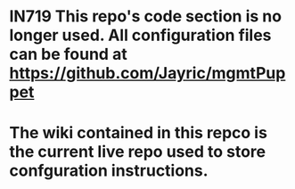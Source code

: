 # IN719 This repo's code section is no longer used. All configuration files can be found at https://github.com/Jayric/mgmtPuppet
# The wiki contained in this repco is the current live repo used to store confguration instructions.
